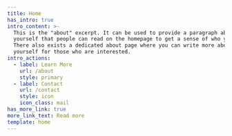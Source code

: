 ```yaml
---
title: Home
has_intro: true
intro_content: >-
  This is the "about" excerpt. It can be used to provide a paragraph about
  yourself that people can read on the homepage to get a sense of who you are.
  There also exists a dedicated about page where you can write more about
  yourself for those who are interested.
intro_actions:
  - label: Learn More
    url: /about
    style: primary
  - label: Contact
    url: /contact
    style: icon
    icon_class: mail
has_more_link: true
more_link_text: Read more
template: home
---
```

